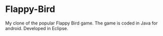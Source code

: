 # Flappy-Bird

My clone of the popular Flappy Bird game.
The game is coded in Java for android.
Developed in Eclipse. 
